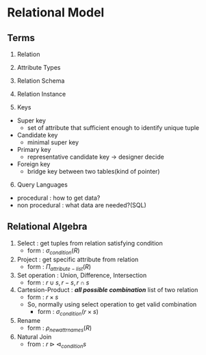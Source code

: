 Relational Model
================

Terms
-----
1. Relation

2. Attribute Types

3. Relation Schema

4. Relation Instance

5. Keys
- Super key
    - set of attribute that sufficient enough to identify unique tuple
- Candidate key
    - minimal super key
- Primary key
    - representative candidate key &rarr; designer decide
- Foreign key
    - bridge key between two tables(kind of pointer)

6. Query Languages
- procedural : how to get data?
- non procedural : what data are needed?(SQL)

Relational Algebra
------------------
1. Select : get tuples from relation satisfying condition
    - form : $\sigma_{condition}(R)$
2. Project : get specific attribute from relation
    - form : $\Pi_{attribute-list}(R)$
3. Set operation : Union, Difference, Intersection
    - form : $r \cup s, r - s, r \cap s$
4. Cartesion-Product : ***all possible combination*** list of two relation
    - form : $r \times s$
    - So, normally using select operation to get valid combination
        - form : $\sigma_{condition}(r \times s )$
5. Rename
    - form : $\rho_{newattrnames}(R)$
6. Natural Join
    - from : $r \triangleright\triangleleft_{condition} s$